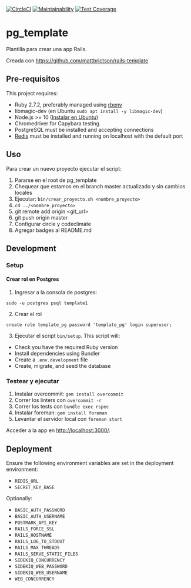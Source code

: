 [![CircleCI](https://circleci.com/gh/programandoarg/pg_template.svg?style=shield&circle-token=742874aa9019950a5755d89184e6eabe0e6d1855)](https://circleci.com/gh/programandoarg/pg_template)
[![Maintainability](https://api.codeclimate.com/v1/badges/c5410ac4a17c846a121e/maintainability)](https://codeclimate.com/repos/5fadf053541ba101b500a47b/maintainability)
[![Test Coverage](https://api.codeclimate.com/v1/badges/c5410ac4a17c846a121e/test_coverage)](https://codeclimate.com/repos/5fadf053541ba101b500a47b/test_coverage)

# pg_template

Plantilla para crear una app Rails.

Creada con https://github.com/mattbrictson/rails-template

## Pre-requisitos

This project requires:

* Ruby 2.7.2, preferably managed using [rbenv][]
* libmagic-dev (en Ubuntu `sudo apt install -y libmagic-dev`)
* Node.js >= 10 ([Instalar en Ubuntu](https://github.com/nodesource/distributions/blob/master/README.md#debinstall))
* Chromedriver for Capybara testing
* PostgreSQL must be installed and accepting connections
* [Redis][] must be installed and running on localhost with the default port

## Uso

Para crear un nuevo proyecto ejecutar el script:

1. Pararse en el root de pg_template
2. Chequear que estamos en el branch master actualizado y sin cambios locales
3. Ejecutar: `bin/crear_proyecto.sh <nombre_proyecto>`
4. `cd ../<nombre_proyecto>`
5. git remote add origin <git_url>
6. git push origin master
7. Configurar circle y codeclimate
8. Agregar badges al README.md

## Development

### Setup

#### Crear rol en Postgres

1. Ingresar a la consola de postgres:
```
sudo -u postgres psql template1
```
2. Crear el rol
```
create role template_pg password 'template_pg' login superuser;
```

3. Ejecutar el script `bin/setup`. This script will:

* Check you have the required Ruby version
* Install dependencies using Bundler
* Create a `.env.development` file
* Create, migrate, and seed the database

### Testear y ejecutar

1. Instalar overcommit: `gem install overcommit`
2. Correr los linters con `overcommit -r`
3. Correr los tests con `bundle exec rspec`
4. Instalar foreman: `gem install foreman`
5. Levantar el servidor local con `foreman start`

Acceder a la app en <http://localhost:3000/>.

## Deployment

Ensure the following environment variables are set in the deployment environment:

* `REDIS_URL`
* `SECRET_KEY_BASE`

Optionally:

* `BASIC_AUTH_PASSWORD`
* `BASIC_AUTH_USERNAME`
* `POSTMARK_API_KEY`
* `RAILS_FORCE_SSL`
* `RAILS_HOSTNAME`
* `RAILS_LOG_TO_STDOUT`
* `RAILS_MAX_THREADS`
* `RAILS_SERVE_STATIC_FILES`
* `SIDEKIQ_CONCURRENCY`
* `SIDEKIQ_WEB_PASSWORD`
* `SIDEKIQ_WEB_USERNAME`
* `WEB_CONCURRENCY`

[rbenv]:https://github.com/sstephenson/rbenv
[redis]:http://redis.io
[Homebrew]:http://brew.sh
